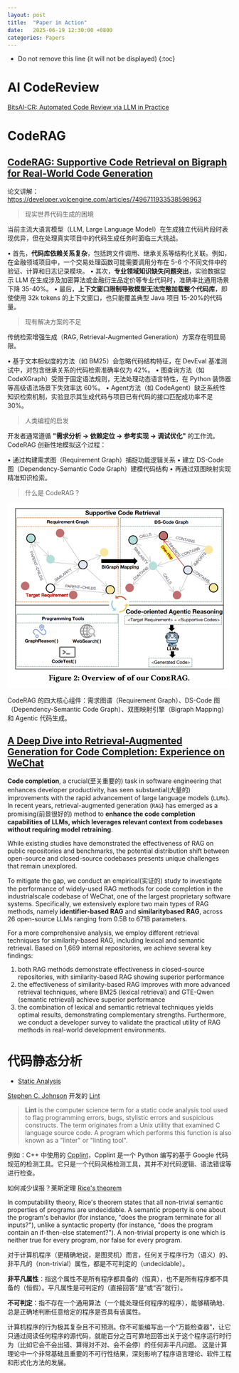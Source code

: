 ```yaml
---
layout: post
title:  "Paper in Action"
date:   2025-06-19 12:30:00 +0800
categories: Papers
---
```


* Do not remove this line (it will not be displayed)
{:toc}


# AI CodeReview

[BitsAI-CR: Automated Code Review via LLM in Practice](https://arxiv.org/pdf/2501.15134)


# CodeRAG

## [CodeRAG: Supportive Code Retrieval on Bigraph for Real-World Code Generation](https://arxiv.org/pdf/2504.10046)

论文讲解：https://developer.volcengine.com/articles/7496711933538598963

> 现实世界代码生成的困境

当前主流大语言模型（LLM, Large Language Model）在生成独立代码片段时表现优异，但在处理真实项目中的代码生成任务时面临三大挑战。

• 首先，**代码库依赖关系复杂**，包括跨文件调用、继承关系等结构化关联。例如，在金融领域项目中，一个交易处理函数可能需要调用分布在 5-6 个不同文件中的验证、计算和日志记录模块。
• 其次，**专业领域知识缺失问题突出**，实验数据显示 LLM 在生成涉及加密算法或金融衍生品定价等专业代码时，准确率比通用场景下降 35-40%。
• 最后，**上下文窗口限制导致模型无法完整加载整个代码库**，即使使用 32k tokens 的上下文窗口，也只能覆盖典型 Java 项目 15-20%的代码量。

> 现有解决方案的不足

传统检索增强生成（RAG, Retrieval-Augmented Generation）方案存在明显局限。

• 基于文本相似度的方法（如 BM25）会忽略代码结构特征，在 DevEval 基准测试中，对包含继承关系的代码检索准确率仅为 42%。
• 图查询方法（如 CodeXGraph）受限于固定语法规则，无法处理动态语言特性，在 Python 装饰器等高级语法场景下失效率达 60%。
• Agent方法（如 CodeAgent）缺乏系统性知识检索机制，实验显示其生成代码与项目已有代码的接口匹配成功率不足 30%。

> 人类编程的启发

开发者通常遵循 **"需求分析 → 依赖定位 → 参考实现 → 调试优化"** 的工作流。CodeRAG 创新性地模拟这个过程：

• 通过构建需求图（Requirement Graph）捕捉功能逻辑关系
• 建立 DS-Code 图（Dependency-Semantic Code Graph）建模代码结构
• 再通过双图映射实现精准知识检索。

> 什么是 CodeRAG？

![codeRAG](/assets/images/202507/codeRAG.png)

CodeRAG 的四大核心组件：需求图谱（Requirement Graph）、DS-Code 图（Dependency-Semantic Code Graph）、双图映射引擎（Bigraph Mapping）和 Agentic 代码生成。


## [A Deep Dive into Retrieval-Augmented Generation for Code Completion: Experience on WeChat](https://arxiv.org/pdf/2507.18515)

**Code completion**, a crucial(至关重要的) task in software engineering that enhances developer productivity, has seen substantial(大量的) improvements with the rapid advancement of large language models (`LLMs`). In recent years, retrieval-augmented generation (`RAG`) has emerged as a promising(前景很好的) method to **enhance the code completion capabilities of LLMs, which leverages relevant context from codebases without requiring model retraining**.

While existing studies have demonstrated the effectiveness of RAG on public repositories and benchmarks, the potential distribution shift between open-source and closed-source codebases presents unique challenges that remain unexplored.

To mitigate the gap, we conduct an empirical(实证的) study to investigate the performance of widely-used RAG methods for code completion in the industrialscale codebase of WeChat, one of the largest proprietary software systems. Specifically, we extensively explore two main types of RAG methods, namely **identifier-based RAG** and **similaritybased RAG**, across 26 open-source LLMs ranging from 0.5B to 671B parameters.

For a more comprehensive analysis, we employ different retrieval techniques for similarity-based RAG, including lexical and semantic retrieval. Based on 1,669 internal repositories, we achieve several key findings:

1. both RAG methods demonstrate effectiveness in closed-source repositories, with similarity-based RAG showing superior performance
2. the effectiveness of similarity-based RAG improves with more advanced retrieval techniques, where BM25 (lexical retrieval) and GTE-Qwen (semantic retrieval) achieve superior performance
3. the combination of lexical and semantic retrieval techniques yields optimal results, demonstrating complementary strengths. Furthermore, we conduct a developer survey to validate the practical utility of RAG methods in real-world development environments.





# 代码静态分析

* [Static Analysis](https://dl.acm.org/doi/pdf/10.1145/3486592)

[Stephen C. Johnson](https://en.wikipedia.org/wiki/Stephen_C._Johnson) 开发的 [Lint](https://en.wikipedia.org/wiki/Lint_(software))

> **Lint** is the computer science term for a static code analysis tool used to flag programming errors, bugs, stylistic errors and suspicious constructs. The term originates from a Unix utility that examined C language source code. A program which performs this function is also known as a "linter" or "linting tool".

例如：C++ 中使用的 [Cpplint](https://en.wikipedia.org/wiki/Cpplint)，Cpplint 是一个 Python 编写的基于 Google 代码规范的检测工具。它只是一个代码风格检测工具，其并不对代码逻辑、语法错误等进行检查。

如何减少误报？莱斯定理 [Rice's theorem](https://en.wikipedia.org/wiki/Rice%27s_theorem)

In computability theory, Rice's theorem states that all non-trivial semantic properties of programs are undecidable. A semantic property is one about the program's behavior (for instance, "does the program terminate for all inputs?"), unlike a syntactic property (for instance, "does the program contain an if-then-else statement?"). A non-trivial property is one which is neither true for every program, nor false for every program.

对于计算机程序（更精确地说，是图灵机）而言，任何关于程序行为（语义）的、非平凡的（non-trivial）属性，都是不可判定的（undecidable）。

**非平凡属性**：指这个属性不是所有程序都具备的（恒真），也不是所有程序都不具备的（恒假）。平凡属性是可判定的（直接回答“是”或“否”就行）。

**不可判定**：指不存在一个通用算法（一个能处理任何程序的程序），能够精确地、总是正确地判断任意给定的程序是否具有该属性。

计算机程序的行为极其复杂且不可预测。你不可能编写出一个“万能检查器”，让它只通过阅读任何程序的源代码，就能百分之百可靠地回答出关于这个程序运行时行为（比如它会不会出错、算得对不对、会不会停）的任何非平凡问题。 这是计算理论中一个非常基础且重要的不可行性结果，深刻影响了程序语言理论、软件工程和形式化方法的发展。






